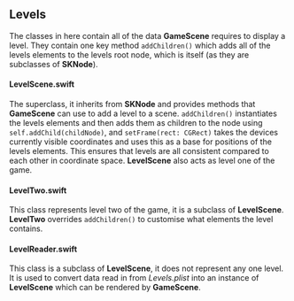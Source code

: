## Levels
The classes in here contain all of the data **GameScene** requires to display a level. They contain one key method `addChildren()` which adds all of the levels elements to the levels root node, which is itself (as they are subclasses of **SKNode**).
#### LevelScene.swift
The superclass, it inherits from **SKNode** and provides methods that **GameScene** can use to add a level to a scene. `addChildren()` instantiates the levels elements and then adds them as children to the node using `self.addChild(childNode)`, and `setFrame(rect: CGRect)` takes the devices currently visible coordinates and uses this as a base for positions of the levels elements. This ensures that levels are all consistent compared to each other in coordinate space. **LevelScene** also acts as level one of the game.
#### LevelTwo.swift
This class represents level two of the game, it is a subclass of **LevelScene**. **LevelTwo** overrides `addChildren()` to customise what elements the level contains.
#### LevelReader.swift
This class is a subclass of **LevelScene**, it does not represent any one level. It is used to convert data read in from *Levels.plist* into an instance of **LevelScene** which can be rendered by **GameScene**.
